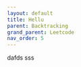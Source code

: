```yaml
---
layout: default
title: Hellu
parent: Backtracking
grand_parent: Leetcode
nav_order: 5
---
```


dafds
sss
